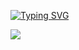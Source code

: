 <a href="https://git.io/typing-svg"><img src="https://readme-typing-svg.demolab.com?font=Fira+Code&size=35&pause=1000&color=152EF7&vCenter=true&width=500&height=55&lines=Hi+there!+I'm+Pavel!+%F0%9F%91%8B;Nice+to+meet+you!+%F0%9F%A4%97" alt="Typing SVG" /></a>
 
 <picture>
 <source media="(prefers-color-scheme: dark)" srcset="YOUR-DARKMODE-IMAGE">
 <source media="(prefers-color-scheme: light)" srcset="YOUR-LIGHTMODE-IMAGE">
 <img src="https://github.com/blackcater/blackcater/raw/main/images/Hi.gif">
</picture>
